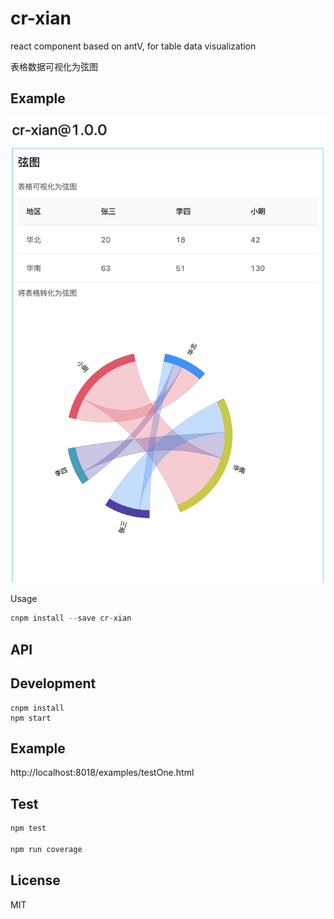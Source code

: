 # cr-xian

react component based on antV, for table data visualization

表格数据可视化为弦图


## Example
<img src='./github/example.png' alt='example' />

Usage
```jsx
cnpm install --save cr-xian
```

## API

## Development

```
cnpm install
npm start
```

## Example

http://localhost:8018/examples/testOne.html

## Test
  ```js
  npm test
  
  npm run coverage
  ```



## License

MIT
